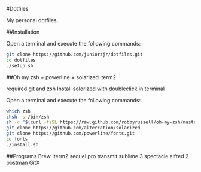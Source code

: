 #Dotfiles

My personal dotfiles. 


##Installation

Open a terminal and execute the following commands:

```sh
git clone https://github.com/juniorzjr/dotfiles.git
cd dotfiles
./setup.sh
```


##Oh my zsh + powerline + solarized iterm2

required git and zsh
Install solorized with doubleclick in terminal

Open a terminal and execute the following commands:

```sh
which zsh
chsh -s /bin/zsh
sh -c "$(curl -fsSL https://raw.github.com/robbyrussell/oh-my-zsh/master/tools/install.sh)"
git clone https://github.com/altercation/solarized
git clone https://github.com/powerline/fonts.git
cd fonts
./install.sh
```

##Programs
Brew
Iterm2
sequel pro
transmit
sublime 3
spectacle
alfred 2
postman
GitX
